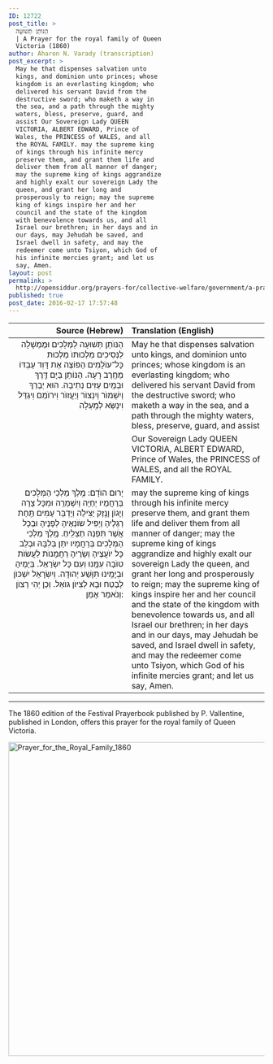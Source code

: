 ```yaml
---
ID: 12722
post_title: >
  הַנּוֺתֵן תְּשׁוּעָה
  | A Prayer for the royal family of Queen
  Victoria (1860)
author: Aharon N. Varady (transcription)
post_excerpt: >
  May he that dispenses salvation unto
  kings, and dominion unto princes; whose
  kingdom is an everlasting kingdom; who
  delivered his servant David from the
  destructive sword; who maketh a way in
  the sea, and a path through the mighty
  waters, bless, preserve, guard, and
  assist Our Sovereign Lady QUEEN
  VICTORIA, ALBERT EDWARD, Prince of
  Wales, the PRINCESS of WALES, and all
  the ROYAL FAMILY. may the supreme king
  of kings through his infinite mercy
  preserve them, and grant them life and
  deliver them from all manner of danger;
  may the supreme king of kings aggrandize
  and highly exalt our sovereign Lady the
  queen, and grant her long and
  prosperously to reign; may the supreme
  king of kings inspire her and her
  council and the state of the kingdom
  with benevolence towards us, and all
  Israel our brethren; in her days and in
  our days, may Jehudah be saved, and
  Israel dwell in safety, and may the
  redeemer come unto Tsiyon, which God of
  his infinite mercies grant; and let us
  say, Amen.
layout: post
permalink: >
  http://opensiddur.org/prayers-for/collective-welfare/government/a-prayer-for-the-royal-family-of-queen-victoria-1860/
published: true
post_date: 2016-02-17 17:57:48
---
```

<table style="margin-left: auto;margin-right: auto;" class="draggable">
<thead><tr><th id="x" style="text-align: right;">Source (Hebrew)</th><th style="text-align: left;">Translation (English)</th></tr></thead>
<tbody>
<tr><td style="vertical-align:top;" width="46%">
<div class="liturgy" style="text-align: right;"><span lang="he">
הַנּוֺתֵן תְּשׁוּעָה לַמְּלָכִים וּמֶמְשָׁלָה לַנְּסִיכִים מַלְכוּתוֺ מַלְכוּת כָּל־עוֺלָמִים הַפּוֹצֶה אֶת דָּוִד עַבְדּוֹ מֵחֶֽרֶב רָעָה. הַנּוֹתֵן בַּיָּם דֶּֽרֶךְ וּבְמַֽיִם עַזִּים נְתִיבָה. הוּא יְבָרֵךְ וְיִשְׁמוֺר וְיִנְצוֺר וְיַעֲזוֺר וִירוֺמֵם וִיגַדֵּל וִינַשֵּׂא לְמַֽעְלָה
</span></div>
</td>
 
<td style="vertical-align:top;" width="53%">
<div class="english">
May he that dispenses salvation unto kings, and dominion unto princes; whose kingdom is an everlasting kingdom; who delivered his servant David from the destructive sword; who maketh a way in the sea, and a path through the mighty waters, bless, preserve, guard, and assist
</div>
</td></tr>


<tr><td style="vertical-align:top;" width="46%">
<div class="liturgy" style="text-align: right;"><span lang="he">

</span></div>
</td>
 
<td style="vertical-align:top;" width="53%">
<div class="english">
Our Sovereign Lady QUEEN VICTORIA, ALBERT EDWARD, Prince of Wales, the PRINCESS of WALES, and all the ROYAL FAMILY.
</div>
</td></tr>


<tr><td style="vertical-align:top;" width="46%">
<div class="liturgy" style="text-align: right;"><span lang="he">
יָרוּם הוֺדָם: מֶֽלֶךְ מַלְכֵי הַמְּלָכִים בְּרַחֲמָיו יְחַיֵֽה וְיִשְׁמְרֵֽה וּמִכָּל צָרָה וְיָגוֺן וָנֶֽזֶק יַצִּילֵה וְיַדְבֵּר עַמִּים תַּֽחַת רַגְלֶיהָ וְיַפִּיל שׂוֺנְאֶיהָ לְפָנֶיהָ וּבְכָל אֲשֶׁר תִּפְנֶה תַצְלִֽיחַ. מֶֽלֶךְ מַלְכֵי הַמְּלָכִים בְּרַחֲמָיו יִתֵּן בְּלִבָּהּ וּבְלֵב כָּל יוֺעֲצֶיהָ וְשָׂרֶיהָ רַחֲמָנוֺת לַעֲשׂוֺת טוֺבָה עִמָּֽנוּ וְעִם כָּל יִשְׂרָאֵל. בְּיָמֶיהָ וּבְיָמֵֽינוּ תִּוָּשַׁע יְהוּדָה. וְיִשְׂרָאֵל יִשְׁכּוֺן לָבֶטַח וּבָא לְצִיּוֺן גּוֺאֵל. וְכֵן יְהִי רָצוֺן וְנֺאמַר אָמֵן:

</span></div>
</td>
 
<td style="vertical-align:top;" width="53%">
<div class="english">
may the supreme king of kings through his infinite mercy preserve them, and grant them life and deliver them from all manner of danger; may the supreme king of kings aggrandize and highly exalt our sovereign Lady the queen, and grant her long and prosperously to reign; may the supreme king of kings inspire her and her council and the state of the kingdom with benevolence towards us, and all Israel our brethren; in her days and in our days, may Jehudah be saved, and Israel dwell in safety, and may the redeemer come unto Tsiyon, which God of his infinite mercies grant; and let us say, Amen.
</div>
</td></tr></tbody></tbody></table>

<hr />

The 1860 edition of the Festival Prayerbook published by P. Vallentine, published in London, offers this prayer for the royal family of Queen Victoria.

<a href="http://opensiddur.org/wp-content/uploads/2016/02/Prayer_for_the_Royal_Family_1860.jpg" rel="attachment wp-att-12723"><img src="http://opensiddur.org/wp-content/uploads/2016/02/Prayer_for_the_Royal_Family_1860.jpg" alt="Prayer_for_the_Royal_Family_1860" width="542" height="618" class="aligncenter size-full wp-image-12723" /></a>